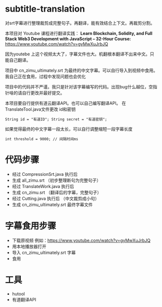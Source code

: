 # subtitle-translation

对srt字幕进行整理裁剪成完整句子。再翻译，能有效结合上下文。再裁剪分割。

本项目对 Youtube 课程进行翻译实践：
**Learn Blockchain, Solidity, and Full Stack Web3 Development with JavaScript – 32-Hour Course:**
https://www.youtube.com/watch?v=gyMwXuJrbJQ

因为youtebe 上这个视频太大了，字幕文件也大。机翻根本翻译不出来中文。只能自己翻译。

项目中 cn_zimu_ultimately.srt 为最终的中文字幕。可以自行导入到视频中食用。我自己正在食用，过程中发现问题也会优化

项目中的代码并不严谨。我只是针对该字幕编写的代码。出现bug什么越位，空指针啥的请自行更改并最好提交。

本项目要自行提供有道云翻译API。也可以自己编写翻译API。
在 TranslateTool.java文件更改 id和密钥 <br/>

`String id = "有道ID";
String secret = "有道密钥";`

如果觉得最终的中文字幕一段太长，可以自行调整缩短一段字幕长度

`int threshold = 9000; // 间隔时间ms`

# 代码步骤

* 经过 CompressionSrt.java 执行后
* 生成 all_zimu.srt （初步整理断句为完整句子）
* 经过 TranslateWork.java 执行后
* 生成 cn_zimu.srt （翻译后的字幕，完整句子）
* 经过 Cutting.java 执行后 （中文裁剪成小句）
* 生成 cn_zimu_ultimately.srt 最终字幕文件

# 字幕食用步骤
* 下载原视频 例如：https://www.youtube.com/watch?v=gyMwXuJrbJQ
* 用本地播放器打开
* 导入 cn_zimu_ultimately.srt 字幕
* 食用

# 工具
* hutool
* 有道翻译API

